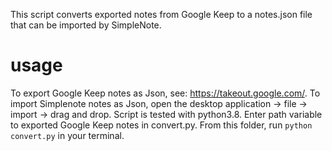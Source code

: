 This script converts exported notes from Google Keep to a notes.json file that can be imported by SimpleNote.

# usage
To export Google Keep notes as Json, see: https://takeout.google.com/.
To import Simplenote notes as Json, open the desktop application -> file -> import -> drag and drop.
Script is tested with python3.8. Enter path variable to exported Google Keep notes in convert.py. From this folder, run
```python convert.py``` in your terminal.
